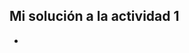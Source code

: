 <!-- Reflexión sobre el Rol de los Microcontroladores
Enunciado: reflexiona sobre la importancia de la programación de microcontroladores en tu
futuro profesional como ingeniero en diseño de entretenimiento digital. ¿Dónde y cómo se utilizan? ¿Qué impacto tienen en la industria?

Entrega: un párrafo en tu bitácora sobre la relación entre microcontroladores y tu perfil profesional,
incluyendo ejemplos concretos de su aplicación en el entretenimiento digital. Ten presente que en principio puede parecer que la relación no es directa,
pero el propósito de esta actividad es que reflexiones e indagues sobre el potencial. -->

## Mi solución a la actividad 1

- 
